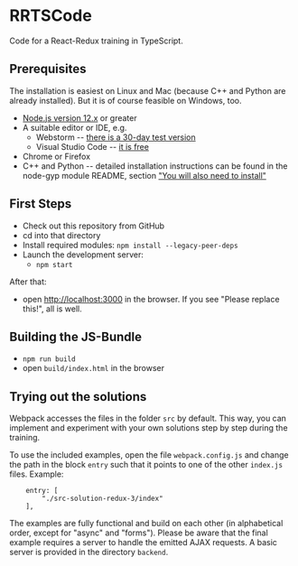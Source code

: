 # RRTSCode
Code for a React-Redux training in TypeScript.

## Prerequisites

The installation is easiest on Linux and Mac (because C++ and Python are already installed).
But it is of course feasible on Windows, too.

* [Node.js version 12.x](https://nodejs.org/en/download/) or greater
* A suitable editor or IDE, e.g.
   * Webstorm -- [there is a 30-day test version](https://www.jetbrains.com/webstorm/download/)
   * Visual Studio Code -- [it is free](https://code.visualstudio.com/download)
* Chrome or Firefox
* C++ and Python -- detailed installation instructions can be found in the node-gyp module README, section ["You will also need to install"](https://github.com/nodejs/node-gyp#installation)

## First Steps
* Check out this repository from GitHub
* cd into that directory
* Install required modules: `npm install --legacy-peer-deps`
* Launch the development server:
   * `npm start`

After that:

* open [http://localhost:3000](http://localhost:3000) in the browser. If you see "Please replace this!", all is well.


## Building the JS-Bundle
* `npm run build`
* open `build/index.html` in the browser

## Trying out the solutions
Webpack accesses the files in the folder `src` by default. This way, you can implement and experiment with your own solutions step by step during the training.

To use the included examples, open the file `webpack.config.js` and change the path in the block `entry` such that it points to one of the other `index.js` files. Example:

```
    entry: [
        "./src-solution-redux-3/index"
    ],
```

The examples are fully functional and build on each other (in alphabetical order, except for "async" and "forms"). Please be aware that the final example requires a server to handle the emitted AJAX requests. A basic server is provided in the directory `backend`.
